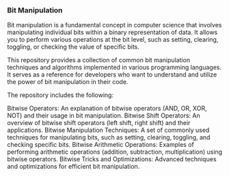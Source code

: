 ### Bit Manipulation

Bit manipulation is a fundamental concept in computer science that involves manipulating individual bits within a binary representation of data. It allows you to perform various operations at the bit level, such as setting, clearing, toggling, or checking the value of specific bits.

This repository provides a collection of common bit manipulation techniques and algorithms implemented in various programming languages. It serves as a reference for developers who want to understand and utilize the power of bit manipulation in their code.

The repository includes the following:

Bitwise Operators: An explanation of bitwise operators (AND, OR, XOR, NOT) and their usage in bit manipulation.
Bitwise Shift Operators: An overview of bitwise shift operators (left shift, right shift) and their applications.
Bitwise Manipulation Techniques: A set of commonly used techniques for manipulating bits, such as setting, clearing, toggling, and checking specific bits.
Bitwise Arithmetic Operations: Examples of performing arithmetic operations (addition, subtraction, multiplication) using bitwise operators.
Bitwise Tricks and Optimizations: Advanced techniques and optimizations for efficient bit manipulation.
